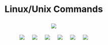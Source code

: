 <h1 align="center">Linux/Unix Commands</h1>

<p align="center">
<img style="padding:10px;" src="https://img.shields.io/badge/Open%20Source-💕%20-9cf?style=for-the-badge"><br>
<img style="padding:10px;" src="https://img.shields.io/github/contributors/iamshm/cs-algorithms?style=flat-square">
<img style="padding:10px;" src="https://img.shields.io/github/hacktoberfest/2019/iamshm/cs-algorithms?suggestion_label=Hacktoberfest&style=flat-square">
<img style="padding:10px;" src="https://img.shields.io/github/forks/iamshm/cs-algorithms?label=Forks&style=flat-square">
<img style="padding:10px;" src="https://img.shields.io/github/stars/iamshm/cs-algorithms?style=flat-square">
<img style="padding:10px;" src="https://img.shields.io/github/languages/count/iamshm/cs-algorithms?style=flat-square">
<img style="padding:10px;" src="https://img.shields.io/github/license/iamshm/cs-algorithms?style=flat-square">
